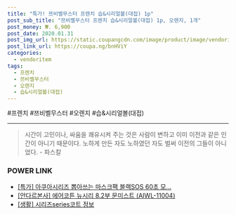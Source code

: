 ```yaml
--- 
title: "특가! 쯔비벨무스터 프렌치 습&시리얼볼(대접) 1p" 
post_sub_title: "쯔비벨무스터 프렌치 습&시리얼볼(대접) 1p, 오렌지, 1개" 
post_money: ₩. 6,900 
post_date: 2020.01.31 
post_img_url: https://static.coupangcdn.com/image/product/image/vendoritem/2015/11/13/3005690145/7d6d35a1-168e-4969-9ee5-be74bfb80663.jpg 
post_link_url: https://coupa.ng/bnHViY 
categories: 
  - vendoritem 
tags: 
  - 프렌치 
  - 쯔비벨무스터 
  - 오렌지 
  - 습&시리얼볼(대접) 
--- 
```

  #프렌치 #쯔비벨무스터 #오렌지 #습&시리얼볼(대접) 
<hr> 

> 시간이 고민이나, 싸움을 쾌유시켜 주는 것은 사람이 변하고 이미 이전과 같은 인간이 아니기 때문이다. 노하게 만든 자도 노하였던 자도 벌써 이전의 그들이 아니었다. - 파스칼 


### POWER LINK

* <a href="https://blog.naver.com/an0733/221789772896" target="_blank">[특가] 아쿠아시리즈 뽑아쓰는 마스크팩 블랙SOS 60초 모...</a>
* <a href="https://blog.naver.com/santokki14/221785146265" target="_blank">[안다르본사] 에어코튼 뉴시리 8.2부 문미스트 (AIWL-11004)</a>
* <a href="https://blog.naver.com/fasyy4321/221769617584" target="_blank"> [생활] 시리즈series코트 정보 </a>
